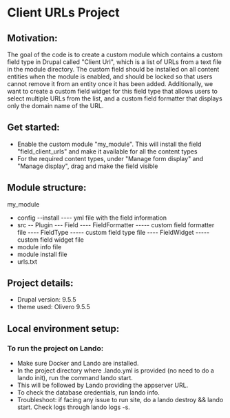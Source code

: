 # Client URLs Project

## Motivation:

The goal of the code is to create a custom module which contains a custom field type in Drupal called "Client Url", which is a list of URLs from a text file in the module directory. The custom field should be installed on all content entities when the module is enabled, and should be locked so that users cannot remove it from an entity once it has been added. Additionally, we want to create a custom field widget for this field type that allows users to select multiple URLs from the list, and a custom field formatter that displays only the domain name of the URL.

## Get started:

- Enable the custom module "my_module". This will install the field "field_client_urls" and make it available for all the content types
- For the required content types, under "Manage form display" and "Manage display", drag and make the field visible

## Module structure:

my_module
  - config
  --install
  ---- yml file with the field information
  - src
  -- Plugin
  --- Field
  ---- FieldFormatter
  ----- custom field formatter file 
  ---- FieldType
  ----- custom field type file
  ---- FieldWidget
  ----- custom field widget file
  - module info file
  - module install file
  - urls.txt

## Project details:

- Drupal version: 9.5.5
- theme used: Olivero 9.5.5

## Local environment setup:

### To run the project on Lando:

- Make sure Docker and Lando are installed.
- In the project directory where .lando.yml is provided (no need to do a lando init), run the command lando start.
- This will be followed by Lando providing the appserver URL.
- To check the database credentials, run lando info.
- Troubleshoot: if facing any issue to run site, do a lando destroy && lando start. Check logs through lando logs -s.
